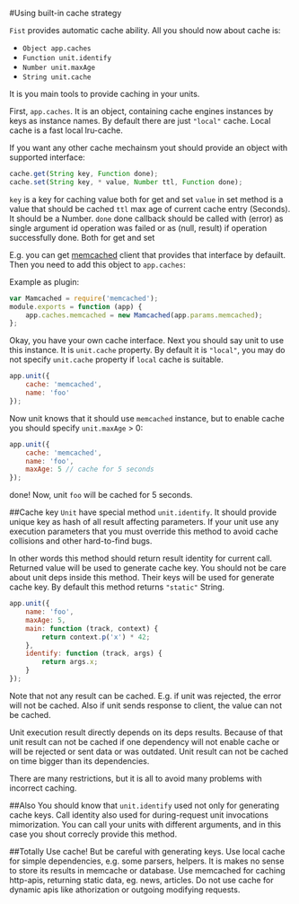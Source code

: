 #Using built-in cache strategy

```Fist``` provides automatic cache ability. All you should now about cache is:

* ```Object app.caches```
* ```Function unit.identify```
* ```Number unit.maxAge```
* ```String unit.cache```

It is you main tools to provide caching in your units.

First, ```app.caches```. It is an object, containing cache engines instances by keys as instance names. By default there are just ```"local"``` cache. Local cache is a fast local lru-cache.

If you want any other cache mechainsm yout should provide an object with supported interface:
```js
cache.get(String key, Function done);
cache.set(String key, * value, Number ttl, Function done);
```
```key``` is a key for caching value both for get and set
```value``` in set method is a value that should be cached
```ttl``` max age of current cache entry (Seconds). It should be a Number.
```done``` done callback should be called with (error) as single argument id operation was failed or as (null, result) if operation successfully done. Both for get and set

E.g. you can get [memcached](https://www.npmjs.com/package/memcached) client that provides that interface by defauilt.
Then you need to add this object to ```app.caches```:

Example as plugin:
```js
var Mamcached = require('memcached');
module.exports = function (app) {
    app.caches.memcached = new Mamcached(app.params.memcached);
};
```

Okay, you have your own cache interface. Next you should say unit to use this instance. It is ```unit.cache``` property.
By default it is ```"local"```, you may do not specify ```unit.cache``` property if ```local``` cache is suitable.

```js
app.unit({
    cache: 'memcached',
    name: 'foo'
});
```

Now unit knows that it should use ```memcached``` instance, but to enable cache you should specify ```unit.maxAge``` > 0:

```js
app.unit({
    cache: 'memcached',
    name: 'foo',
    maxAge: 5 // cache for 5 seconds
});
```

done! Now, unit ```foo``` will be cached for 5 seconds.

##Cache key
```Unit``` have special method ```unit.identify```. It should provide unique key as hash of all result affecting parameters. If your unit use any execution parameters that you must override this method to avoid cache collisions and other hard-to-find bugs.

In other words this method should return result identity for current call. Returned value will be used to generate cache key. You should not be care about unit deps inside this method. Their keys will be used for generate cache key. By default this method returns ```"static"``` String.

```js
app.unit({
    name: 'foo',
    maxAge: 5,
    main: function (track, context) {
        return context.p('x') * 42;
    },
    identify: function (track, args) {
        return args.x;
    }
});
```

Note that not any result can be cached. E.g. if unit was rejected, the error will not be cached. Also if unit sends response to client, the value can not be cached.

Unit execution result directly depends on its deps results. Because of that unit result can not be cached if one dependency will not enable cache or will be rejected or sent data or was outdated. Unit result can not be cached on time bigger than its dependencies.

There are many restrictions, but it is all to avoid many problems with incorrect caching.

##Also
You should know that ```unit.identify``` used not only for generating cache keys. Call identity also used for during-request unit invocations mimorization. You can call your units with different arguments, and in this case you shout correcly provide this method.

##Totally
Use cache! But be careful with generating keys. Use local cache for simple dependencies, e.g. some parsers, helpers. It is makes no sense to store its results in memcache or database. Use memcached for caching http-apis, returning static data, eg. news, articles. Do not use cache for dynamic apis like athorization or outgoing modifying requests.
